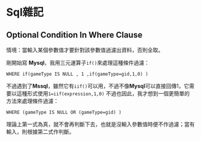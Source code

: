 # Sql雜記

## Optional Condition In Where Clause 

情境：當輸入某個參數值才要針對該參數值過濾出資料，否則全取。

剛開始寫 **Mysql**，我用三元運算子`if()`來處理這種條件過濾：

    WHERE if(gameType IS NULL , 1 ,if(gameType=gid,1,0) )

不過遇到了**Mssql**，雖然它有`iif()`可以用，不過不像**Mysql**可以直接回傳1，它需要以這種形式使用`1=iif(expression,1,0)`
不過也因此，我才想到一個更簡單的方法來處理條件過濾：

    WHERE (gameType IS NULL OR (gameType=gid) )

理論上第一式為真，就不會再判斷下去，也就是沒輸入參數值時便不作過濾；當有輸入，則根據第二式作判斷。
